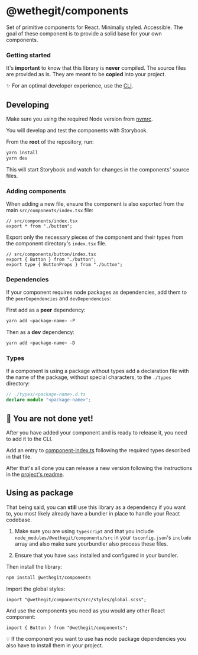 # @wethegit/components

Set of primitive components for React. Minimally styled. Accessible.
The goal of these component is to provide a solid base for your own components.

### Getting started

It's **important** to know that this library is **never** compiled. The source files are provided as is. They are meant to be **copied** into your project.

✨ For an optimal developer experience, use the [CLI](../wethegit-components-cli/README.md).

## Developing

Make sure you using the required Node version from [nvmrc](../../.nvmrc).

You will develop and test the components with Storybook.

From the **root** of the repository, run:

```sh
yarn install
yarn dev
```

This will start Storybook and watch for changes in the components' source files.

### Adding components

When adding a new file, ensure the component is also exported from the main `src/components/index.tsx` file:

```tsx
// src/components/index.tsx
export * from "./button";
```

Export only the necessary pieces of the component and their types from the component directory's `index.tsx` file.

```tsx
// src/components/button/index.tsx
export { Button } from "./button";
export type { ButtonProps } from "./button";
```

### Dependencies

If your component requires node packages as dependencies, add them to the `peerDependencies` and `devDependencies`:

First add as a **peer** dependency:

```sh
yarn add <package-name> -P
```

Then as a **dev** dependency:

```sh
yarn add <package-name> -D
```

### Types

If a component is using a package without types add a declaration file with the name of the package, without special characters, to the `./types` directory:

```ts
// ./types/<package-name>.d.ts
declare module "<package-name>";
```

## 🧩 You are not done yet!

After you have added your component and is ready to release it, you need to add it to the CLI.

Add an entry to [component-index.ts](../wethegit-components-cli/src/component-index.ts) following the required types described in that file.

After that's all done you can release a new version following the instructions in the [project's readme](../../README.md).

## Using as package

That being said, you can **still** use this library as a dependency if you want to, you most likely already have a bundler in place to handle your React codebase.

1. Make sure you are using `typescript` and that you include `node_modules/@wethegit/components/src` in your `tsconfig.json`'s `include` array and also make sure yourbundler also process these files.

2. Ensure that you have `sass` installed and configured in your bundler.

Then install the library:

```sh
npm install @wethegit/components
```

Import the global styles:

```tsx
import "@wethegit/components/src/styles/global.scss";
```

And use the components you need as you would any other React component:

```tsx
import { Button } from "@wethegit/components";
```

💡 If the component you want to use has node package dependencies you also have to install them in your project.

